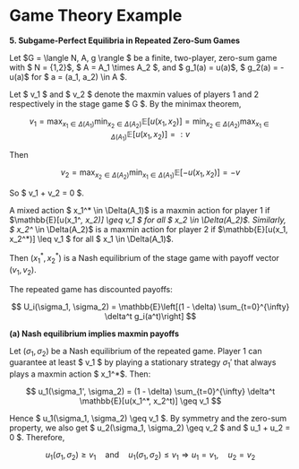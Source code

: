 # Game Theory Example

**5. Subgame-Perfect Equilibria in Repeated Zero-Sum Games**

Let $G = \langle N, A, g \rangle $ be a finite, two-player, zero-sum game with $ N = {1,2}$, $ A = A_1 \times A_2 $, and $ g_1(a) = u(a)$, $ g_2(a) = -u(a)$ for $ a = (a_1, a_2) \in A $.

Let $ v_1 $ and $ v_2 $ denote the maxmin values of players 1 and 2 respectively in the stage game $ G $. By the minimax theorem,

$$
v_1 = \max_{x_1 \in \Delta(A_1)} \min_{x_2 \in \Delta(A_2)} \mathbb{E}[u(x_1, x_2)] = \min_{x_2 \in \Delta(A_2)} \max_{x_1 \in \Delta(A_1)} \mathbb{E}[u(x_1, x_2)] =: v
$$

Then

$$
v_2 = \max_{x_2 \in \Delta(A_2)} \min_{x_1 \in \Delta(A_1)} \mathbb{E}[-u(x_1, x_2)] = -v
$$

So $ v_1 + v_2 = 0 $.

A mixed action $ x_1^* \in \Delta(A_1)$ is a maxmin action for player 1 if $\mathbb{E}[u(x_1^*, x_2)] \geq v_1 $ for all $ x_2 \in \Delta(A_2)$. Similarly, $ x_2^* \in \Delta(A_2)$ is a maxmin action for player 2 if $\mathbb{E}[u(x_1, x_2^*)] \leq v_1 $ for all $ x_1 \in \Delta(A_1)$.

Then $(x_1^*, x_2^*)$ is a Nash equilibrium of the stage game with payoff vector $(v_1, v_2)$.

The repeated game has discounted payoffs:

$$
U_i(\sigma_1, \sigma_2) = \mathbb{E}\left[(1 - \delta) \sum_{t=0}^{\infty} \delta^t g_i(a^t)\right]
$$

**(a) Nash equilibrium implies maxmin payoffs**

Let $(\sigma_1, \sigma_2)$ be a Nash equilibrium of the repeated game. Player 1 can guarantee at least $ v_1 $ by playing a stationary strategy $\sigma_1'$ that always plays a maxmin action $ x_1^*$. Then:

$$
u_1(\sigma_1', \sigma_2) = (1 - \delta) \sum_{t=0}^{\infty} \delta^t \mathbb{E}[u(x_1^*, x_2^t)] \geq v_1
$$

Hence $ u_1(\sigma_1, \sigma_2) \geq v_1 $. By symmetry and the zero-sum property, we also get $ u_2(\sigma_1, \sigma_2) \geq v_2 $ and $ u_1 + u_2 = 0 $. Therefore,

$$
u_1(\sigma_1, \sigma_2) \geq v_1 \quad \text{and} \quad u_1(\sigma_1, \sigma_2) \leq v_1 \Rightarrow u_1 = v_1, \quad u_2 = v_2
$$